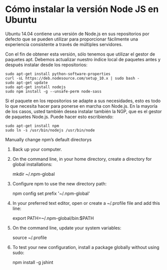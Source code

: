 # Cómo instalar la versión Node JS en Ubuntu

Ubuntu 14.04 contiene una versión de Node.js en sus repositorios por defecto que se pueden utilizar para proporcionar fácilmente una experiencia consistente a través de múltiples servidores.

Con el fin de obtener esta versión, sólo tenemos que utilizar el gestor de paquetes apt. Debemos actualizar nuestro índice local de paquetes antes y después instalar desde los repositorios:
    
    sudo apt-get install python-software-properties
    curl -sL https://deb.nodesource.com/setup_10.x | sudo bash -
    sudo apt-get update
    sudo apt-get install nodejs
    sudo npm install -g --unsafe-perm node-sass

Si el paquete en los repositorios se adapte a sus necesidades, esto es todo lo que necesita hacer para ponerse en marcha con Node.js. En la mayoría de los casos, usted también desea instalar también la NGP, que es el gestor de paquetes Node.js. Puede hacer esto escribiendo:

    sudo apt-get install npm
    sudo ln -s /usr/bin/nodejs /usr/bin/node


Manually change npm’s default directorys

1. Back up your computer.
2. On the command line, in your home directory, create a directory for global installations:

    mkdir ~/.npm-global

3. Configure npm to use the new directory path:

    npm config set prefix '~/.npm-global'

4. In your preferred text editor, open or create a ~/.profile file and add this line:

    export PATH=~/.npm-global/bin:$PATH

5. On the command line, update your system variables:

    source ~/.profile

6. To test your new configuration, install a package globally without using sudo:

    npm install -g jshint